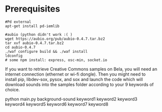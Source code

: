 # Prerequisites

```
#Pd external
apt-get install pd-iemlib

#aubio (python didn't work :( )
wget https://aubio.org/pub/aubio-0.4.7.tar.bz2
tar xvf aubio-0.4.7.tar.bz2
cd aubio-0.4.7
./waf configure build && ./waf install
ldconfig
# some npm install: express, osc-min, socket.io
```

If you want to retrieve Creative Commons samples on Bela, you will need an internet connection (ethernet or wi-fi dongle).
Then you might need to install pip, libdev-sox, pysox, and sox and launch the code which will download sounds into the samples folder according to your 9 keywords of choice.

python main.py background-sound keyword1 keyword2 keyword3 keyword4 keyword5 keyword6 keyword7 keyword8

